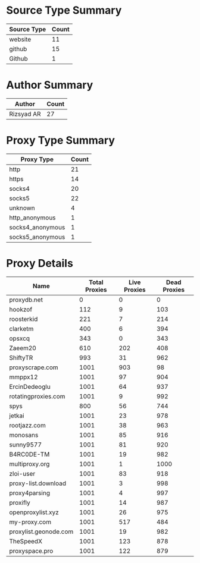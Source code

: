 # Source Type Summary

| Source Type | Count |
|-------------|-------|
| website | 11 |
| github | 15 |
| Github | 1 |


# Author Summary

| Author | Count |
|--------|-------|
| Rizsyad AR | 27 |


# Proxy Type Summary

| Proxy Type | Count |
|------------|-------|
| http | 21 |
| https | 14 |
| socks4 | 20 |
| socks5 | 22 |
| unknown | 4 |
| http_anonymous | 1 |
| socks4_anonymous | 1 |
| socks5_anonymous | 1 |


# Proxy Details

| Name | Total Proxies | Live Proxies | Dead Proxies |
|------|---------------|--------------|---------------|
| proxydb.net | 0 | 0 | 0 |
| hookzof | 112 | 9 | 103 |
| roosterkid | 221 | 7 | 214 |
| clarketm | 400 | 6 | 394 |
| opsxcq | 343 | 0 | 343 |
| Zaeem20 | 610 | 202 | 408 |
| ShiftyTR | 993 | 31 | 962 |
| proxyscrape.com | 1001 | 903 | 98 |
| mmppx12 | 1001 | 97 | 904 |
| ErcinDedeoglu | 1001 | 64 | 937 |
| rotatingproxies.com | 1001 | 9 | 992 |
| spys | 800 | 56 | 744 |
| jetkai | 1001 | 23 | 978 |
| rootjazz.com | 1001 | 38 | 963 |
| monosans | 1001 | 85 | 916 |
| sunny9577 | 1001 | 81 | 920 |
| B4RC0DE-TM | 1001 | 19 | 982 |
| multiproxy.org | 1001 | 1 | 1000 |
| zloi-user | 1001 | 83 | 918 |
| proxy-list.download | 1001 | 3 | 998 |
| proxy4parsing | 1001 | 4 | 997 |
| proxifly | 1001 | 14 | 987 |
| openproxylist.xyz | 1001 | 26 | 975 |
| my-proxy.com | 1001 | 517 | 484 |
| proxylist.geonode.com | 1001 | 19 | 982 |
| TheSpeedX | 1001 | 123 | 878 |
| proxyspace.pro | 1001 | 122 | 879 |
